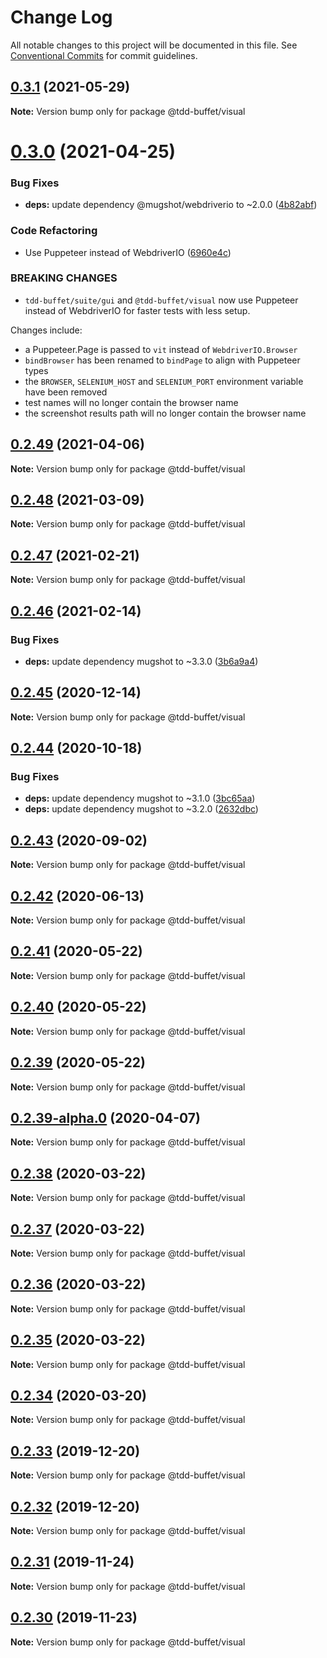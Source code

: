 # Change Log

All notable changes to this project will be documented in this file.
See [Conventional Commits](https://conventionalcommits.org) for commit guidelines.

## [0.3.1](https://github.com/NiGhTTraX/tdd-buffet/compare/@tdd-buffet/visual@0.3.0...@tdd-buffet/visual@0.3.1) (2021-05-29)

**Note:** Version bump only for package @tdd-buffet/visual





# [0.3.0](https://github.com/NiGhTTraX/tdd-buffet/compare/@tdd-buffet/visual@0.2.49...@tdd-buffet/visual@0.3.0) (2021-04-25)


### Bug Fixes

* **deps:** update dependency @mugshot/webdriverio to ~2.0.0 ([4b82abf](https://github.com/NiGhTTraX/tdd-buffet/commit/4b82abf3ba0f431814b14ab4a79199bcafcc54cd))


### Code Refactoring

* Use Puppeteer instead of WebdriverIO ([6960e4c](https://github.com/NiGhTTraX/tdd-buffet/commit/6960e4c75bf30e49ca5be8754fb4abdd24696abe))


### BREAKING CHANGES

* `tdd-buffet/suite/gui` and `@tdd-buffet/visual` now use
Puppeteer instead of WebdriverIO for faster tests with less setup.

Changes include:

- a Puppeteer.Page is passed to `vit` instead of `WebdriverIO.Browser`
- `bindBrowser` has been renamed to `bindPage` to align with Puppeteer types
- the `BROWSER`, `SELENIUM_HOST` and `SELENIUM_PORT` environment variable have
been removed
- test names will no longer contain the browser name
- the screenshot results path will no longer contain the browser name





## [0.2.49](https://github.com/NiGhTTraX/tdd-buffet/compare/@tdd-buffet/visual@0.2.48...@tdd-buffet/visual@0.2.49) (2021-04-06)

**Note:** Version bump only for package @tdd-buffet/visual





## [0.2.48](https://github.com/NiGhTTraX/tdd-buffet/compare/@tdd-buffet/visual@0.2.47...@tdd-buffet/visual@0.2.48) (2021-03-09)

**Note:** Version bump only for package @tdd-buffet/visual





## [0.2.47](https://github.com/NiGhTTraX/tdd-buffet/compare/@tdd-buffet/visual@0.2.46...@tdd-buffet/visual@0.2.47) (2021-02-21)

**Note:** Version bump only for package @tdd-buffet/visual





## [0.2.46](https://github.com/NiGhTTraX/tdd-buffet/compare/@tdd-buffet/visual@0.2.45...@tdd-buffet/visual@0.2.46) (2021-02-14)


### Bug Fixes

* **deps:** update dependency mugshot to ~3.3.0 ([3b6a9a4](https://github.com/NiGhTTraX/tdd-buffet/commit/3b6a9a4))





## [0.2.45](https://github.com/NiGhTTraX/tdd-buffet/compare/@tdd-buffet/visual@0.2.44...@tdd-buffet/visual@0.2.45) (2020-12-14)

**Note:** Version bump only for package @tdd-buffet/visual





## [0.2.44](https://github.com/NiGhTTraX/tdd-buffet/compare/@tdd-buffet/visual@0.2.43...@tdd-buffet/visual@0.2.44) (2020-10-18)


### Bug Fixes

* **deps:** update dependency mugshot to ~3.1.0 ([3bc65aa](https://github.com/NiGhTTraX/tdd-buffet/commit/3bc65aa))
* **deps:** update dependency mugshot to ~3.2.0 ([2632dbc](https://github.com/NiGhTTraX/tdd-buffet/commit/2632dbc))





## [0.2.43](https://github.com/NiGhTTraX/tdd-buffet/compare/@tdd-buffet/visual@0.2.42...@tdd-buffet/visual@0.2.43) (2020-09-02)

**Note:** Version bump only for package @tdd-buffet/visual





## [0.2.42](https://github.com/NiGhTTraX/tdd-buffet/compare/@tdd-buffet/visual@0.2.41...@tdd-buffet/visual@0.2.42) (2020-06-13)

**Note:** Version bump only for package @tdd-buffet/visual





## [0.2.41](https://github.com/NiGhTTraX/tdd-buffet/compare/@tdd-buffet/visual@0.2.40...@tdd-buffet/visual@0.2.41) (2020-05-22)

**Note:** Version bump only for package @tdd-buffet/visual





## [0.2.40](https://github.com/NiGhTTraX/tdd-buffet/compare/@tdd-buffet/visual@0.2.39...@tdd-buffet/visual@0.2.40) (2020-05-22)

**Note:** Version bump only for package @tdd-buffet/visual





## [0.2.39](https://github.com/NiGhTTraX/tdd-buffet/compare/@tdd-buffet/visual@0.2.39-alpha.0...@tdd-buffet/visual@0.2.39) (2020-05-22)

**Note:** Version bump only for package @tdd-buffet/visual





## [0.2.39-alpha.0](https://github.com/NiGhTTraX/tdd-buffet/compare/@tdd-buffet/visual@0.2.38...@tdd-buffet/visual@0.2.39-alpha.0) (2020-04-07)

**Note:** Version bump only for package @tdd-buffet/visual





## [0.2.38](https://github.com/NiGhTTraX/tdd-buffet/compare/@tdd-buffet/visual@0.2.37...@tdd-buffet/visual@0.2.38) (2020-03-22)

**Note:** Version bump only for package @tdd-buffet/visual





## [0.2.37](https://github.com/NiGhTTraX/tdd-buffet/compare/@tdd-buffet/visual@0.2.36...@tdd-buffet/visual@0.2.37) (2020-03-22)

**Note:** Version bump only for package @tdd-buffet/visual





## [0.2.36](https://github.com/NiGhTTraX/tdd-buffet/compare/@tdd-buffet/visual@0.2.35...@tdd-buffet/visual@0.2.36) (2020-03-22)

**Note:** Version bump only for package @tdd-buffet/visual





## [0.2.35](https://github.com/NiGhTTraX/tdd-buffet/compare/@tdd-buffet/visual@0.2.34...@tdd-buffet/visual@0.2.35) (2020-03-22)

**Note:** Version bump only for package @tdd-buffet/visual





## [0.2.34](https://github.com/NiGhTTraX/tdd-buffet/compare/@tdd-buffet/visual@0.2.33...@tdd-buffet/visual@0.2.34) (2020-03-20)

**Note:** Version bump only for package @tdd-buffet/visual





## [0.2.33](https://github.com/NiGhTTraX/tdd-buffet/compare/@tdd-buffet/visual@0.2.32...@tdd-buffet/visual@0.2.33) (2019-12-20)

**Note:** Version bump only for package @tdd-buffet/visual





## [0.2.32](https://github.com/NiGhTTraX/tdd-buffet/compare/@tdd-buffet/visual@0.2.31...@tdd-buffet/visual@0.2.32) (2019-12-20)

**Note:** Version bump only for package @tdd-buffet/visual





## [0.2.31](https://github.com/NiGhTTraX/tdd-buffet/compare/@tdd-buffet/visual@0.2.30...@tdd-buffet/visual@0.2.31) (2019-11-24)

**Note:** Version bump only for package @tdd-buffet/visual





## [0.2.30](https://github.com/NiGhTTraX/tdd-buffet/compare/@tdd-buffet/visual@0.2.29...@tdd-buffet/visual@0.2.30) (2019-11-23)

**Note:** Version bump only for package @tdd-buffet/visual
